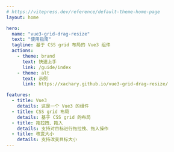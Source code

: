 ```yaml
---
# https://vitepress.dev/reference/default-theme-home-page
layout: home

hero:
  name: "vue3-grid-drag-resize"
  text: "使用指南"
  tagline: 基于 CSS grid 布局的 Vue3 组件
  actions:
    - theme: brand
      text: 快速上手
      link: /guide/index
    - theme: alt
      text: 示例
      link: https://xachary.github.io/vue3-grid-drag-resize/

features:
  - title: Vue3
    details: 这是一个 Vue3 的组件
  - title: CSS grid 布局
    details: 基于 CSS grid 的布局
  - title: 拖拉拽、拖入
    details: 支持对目标进行拖拉拽、拖入操作
  - title: 改变大小
    details: 支持改变目标大小
---
```


